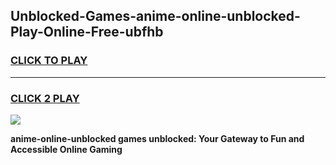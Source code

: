 
## Unblocked-Games-anime-online-unblocked-Play-Online-Free-ubfhb
<h3>
<a href="https://premium76.site?title=anime-online-unblocked&ref=26A">CLICK TO PLAY</a></h3>
<hr>

<h3>
<a href="https://premium76.site?title=anime-online-unblocked&ref=26A">CLICK 2 PLAY</a>
  
</h3>

<a href="https://premium76.site?title=anime-online-unblocked&ref=26A"><img src="https://clearcache.store/games.png"></a>


**anime-online-unblocked games unblocked: Your Gateway to Fun and Accessible Online Gaming**
